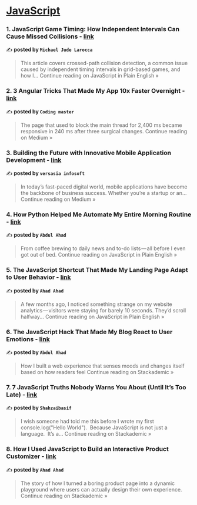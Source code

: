 
<h1><a href=https://medium.com/tag/javascript-development/recommended target="_blank" rel="noopener noreferrer">JavaScript</a></h1>
<h3>1. JavaScript Game Timing: How Independent Intervals Can Cause Missed Collisions - <a href="https://javascript.plainenglish.io/javascript-game-timing-how-independent-intervals-can-cause-missed-collisions-eb4804e4150f?source=rss------javascript_development-5" target="_blank" rel="noopener noreferrer">link</a></h3>

✍️ **posted by `Michael Jude Larocca`**

<blockquote>This article covers crossed-path collision detection, a common issue caused by independent timing intervals in grid-based games, and how I…
Continue reading on JavaScript in Plain English »</blockquote>

<h3>2. 3 Angular Tricks That Made My App 10x Faster Overnight - <a href="https://medium.com/@saneekadam1326/3-angular-tricks-that-made-my-app-10x-faster-overnight-7b822fdb6280?source=rss------javascript_development-5" target="_blank" rel="noopener noreferrer">link</a></h3>

✍️ **posted by `Coding master`**

<blockquote>The page that used to block the main thread for 2,400 ms became responsive in 240 ms after three surgical changes.
Continue reading on Medium »</blockquote>

<h3>3. Building the Future with Innovative Mobile Application Development - <a href="https://medium.com/@versasiai/building-the-future-with-innovative-mobile-application-development-4d8a0c2cb7bc?source=rss------javascript_development-5" target="_blank" rel="noopener noreferrer">link</a></h3>

✍️ **posted by `versasia infosoft`**

<blockquote>In today’s fast-paced digital world, mobile applications have become the backbone of business success. Whether you’re a startup or an…
Continue reading on Medium »</blockquote>

<h3>4. How Python Helped Me Automate My Entire Morning Routine - <a href="https://javascript.plainenglish.io/how-python-helped-me-automate-my-entire-morning-routine-86d730028cf6?source=rss------javascript_development-5" target="_blank" rel="noopener noreferrer">link</a></h3>

✍️ **posted by `Abdul Ahad`**

<blockquote>From coffee brewing to daily news and to-do lists — all before I even got out of bed.
Continue reading on JavaScript in Plain English »</blockquote>

<h3>5. The JavaScript Shortcut That Made My Landing Page Adapt to User Behavior - <a href="https://javascript.plainenglish.io/the-javascript-shortcut-that-made-my-landing-page-adapt-to-user-behavior-6f4492ae35eb?source=rss------javascript_development-5" target="_blank" rel="noopener noreferrer">link</a></h3>

✍️ **posted by `Ahad Ahad`**

<blockquote>A few months ago, I noticed something strange on my website analytics — visitors were staying for barely 10 seconds. They’d scroll halfway…
Continue reading on JavaScript in Plain English »</blockquote>

<h3>6. The JavaScript Hack That Made My Blog React to User Emotions - <a href="https://blog.stackademic.com/the-javascript-hack-that-made-my-blog-react-to-user-emotions-38e37c9f9166?source=rss------javascript_development-5" target="_blank" rel="noopener noreferrer">link</a></h3>

✍️ **posted by `Abdul Ahad`**

<blockquote>How I built a web experience that senses moods and changes itself based on how readers feel
Continue reading on Stackademic »</blockquote>

<h3>7. 7 JavaScript Truths Nobody Warns You About (Until It’s Too Late) - <a href="https://blog.stackademic.com/7-javascript-truths-nobody-warns-you-about-until-its-too-late-826c6d34b2c1?source=rss------javascript_development-5" target="_blank" rel="noopener noreferrer">link</a></h3>

✍️ **posted by `Shahzaibasif`**

<blockquote>I wish someone had told me this before I wrote my first console.log("Hello World").
 Because JavaScript is not just a language.
 It’s a…
Continue reading on Stackademic »</blockquote>

<h3>8. How I Used JavaScript to Build an Interactive Product Customizer - <a href="https://blog.stackademic.com/how-i-used-javascript-to-build-an-interactive-product-customizer-bcdec0be10a9?source=rss------javascript_development-5" target="_blank" rel="noopener noreferrer">link</a></h3>

✍️ **posted by `Ahad Ahad`**

<blockquote>The story of how I turned a boring product page into a dynamic playground where users can actually design their own experience.
Continue reading on Stackademic »</blockquote>

